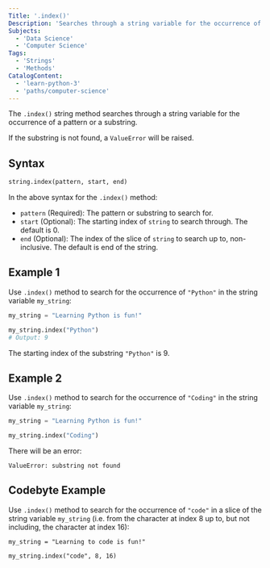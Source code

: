 ```yaml
---
Title: '.index()'
Description: 'Searches through a string variable for the occurrence of a pattern or a substring.'
Subjects:
  - 'Data Science'
  - 'Computer Science'
Tags:
  - 'Strings'
  - 'Methods'
CatalogContent:
  - 'learn-python-3'
  - 'paths/computer-science'
---
```


The `.index()` string method searches through a string variable for the occurrence of a pattern or a substring.

If the substring is not found, a `ValueError` will be raised.

## Syntax

```python
string.index(pattern, start, end)
```

In the above syntax for the `.index()` method:

- `pattern` (Required): The pattern or substring to search for.
- `start` (Optional): The starting index of `string` to search through. The default is 0.
- `end` (Optional): The index of the slice of `string` to search up to, non-inclusive. The default is end of the string.

## Example 1

Use `.index()` method to search for the occurrence of `"Python"` in the string variable `my_string`:

```python
my_string = "Learning Python is fun!"

my_string.index("Python")
# Output: 9
```

The starting index of the substring `"Python"` is 9.

## Example 2

Use `.index()` method to search for the occurrence of `"Coding"` in the string variable `my_string`:

```py
my_string = "Learning Python is fun!"

my_string.index("Coding")
```

There will be an error:

```error
ValueError: substring not found
```

## Codebyte Example

Use `.index()` method to search for the occurrence of `"code"` in a slice of the string variable `my_string` (i.e. from the character at index 8 up to, but not including, the character at index 16):

```codebyte/py
my_string = "Learning to code is fun!"

my_string.index("code", 8, 16)
```
